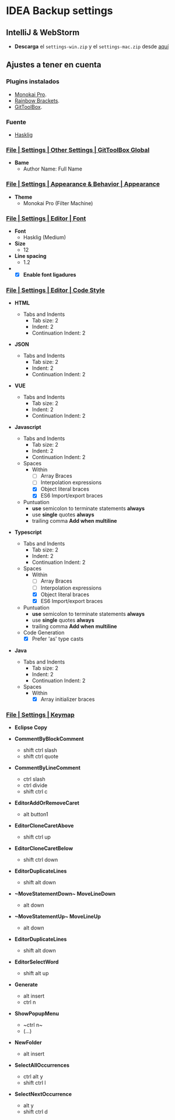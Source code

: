 # IDEA Backup settings
## IntelliJ & WebStorm

* **Descarga** el `settings-win.zip` y el `settings-mac.zip` desde [aquí](https://github.com/ekzGuille/intellij-settings/releases)

## Ajustes a tener en cuenta

### **Plugins instalados**
* [Monokai Pro](https://plugins.jetbrains.com/plugin/13643-monokai-pro-theme/).
* [Rainbow Brackets](https://plugins.jetbrains.com/plugin/10080-rainbow-brackets).
* [GitToolBox](https://plugins.jetbrains.com/plugin/7499-gittoolbox).

### **Fuente**
* [Hasklig](https://github.com/i-tu/Hasklig/)

### [File | Settings | Other Settings | GitToolBox Global](jetbrains://WebStorm/settings?name=Other+Settings--GitToolBox+Global)
* **Bame**
  * Author Name: Full Name

### [File | Settings | Appearance & Behavior | Appearance](jetbrains://WebStorm/settings?name=Appearance+%26+Behavior--Appearance)
* **Theme**
  * Monokai Pro (Filter Machine)

### [File | Settings | Editor | Font](jetbrains://WebStorm/settings?name=Editor--Font)
* **Font**
  * Hasklig (Medium)
* **Size**
  * 12
* **Line spacing**
  * 1.2
* * [x] **Enable font ligadures**

### [File | Settings | Editor | Code Style](jetbrains://WebStorm/settings?name=Editor--Code+Style)
* **HTML**
  * Tabs and Indents
     * Tab size: 2
     * Indent: 2 
     * Continuation Indent: 2
     
* **JSON**
  * Tabs and Indents
     * Tab size: 2
     * Indent: 2 
     * Continuation Indent: 2
     
* **VUE**
  * Tabs and Indents
     * Tab size: 2
     * Indent: 2 
     * Continuation Indent: 2
     
* **Javascript**
  * Tabs and Indents
     * Tab size: 2
     * Indent: 2 
     * Continuation Indent: 2
   * Spaces
     * Within
       * [ ] Array Braces
       * [ ] Interpolation expressions
       * [x] Object literal braces
       * [x] ES6 Import/export braces
   * Puntuation
     * **use** semicolon to terminate statements **always**
     * use **single** quotes **always**
     * trailing comma **Add when multiline**

* **Typescript**
  * Tabs and Indents
     * Tab size: 2
     * Indent: 2 
     * Continuation Indent: 2
   * Spaces
     * Within
       * [ ] Array Braces
       * [ ] Interpolation expressions
       * [x] Object literal braces
       * [x] ES6 Import/export braces
   * Puntuation
     * **use** semicolon to terminate statements **always**
     * use **single** quotes **always**
     * trailing comma **Add when multiline**
   * Code Generation
     * [x] Prefer 'as' type casts

* **Java**
  * Tabs and Indents
     * Tab size: 2
     * Indent: 2 
     * Continuation Indent: 2
  * Spaces
     * Within
       * [x] Array initializer braces 

### [File | Settings | Keymap](jetbrains://WebStorm/settings?name=Keymap)
* **Eclipse Copy**
* **CommentByBlockComment**
  * shift ctrl slash
  * shift ctrl quote

* **CommentByLineComment**
  * ctrl slash
  * ctrl divide
  * shift ctrl c

* **EditorAddOrRemoveCaret**
  * alt button1

* **EditorCloneCaretAbove**
  * shift ctrl up

* **EditorCloneCaretBelow**
  * shift ctrl down

* **EditorDuplicateLines**
  * shift alt down

* **~MoveStatementDown~ MoveLineDown**
  * alt down

* **~MoveStatementUp~ MoveLineUp**
  * alt down
  
* **EditorDuplicateLines**
  * shift alt down
  
* **EditorSelectWord**
  * shift alt up

* **Generate**
  * alt insert
  * ctrl n

* **ShowPopupMenu** 
  * ~ctrl n~
  * (...)
  
* **NewFolder**
  * alt insert

* **SelectAllOccurrences**
  * ctrl alt y
  * shift ctrl l

* **SelectNextOccurrence**
  * alt y
  * shift ctrl d

